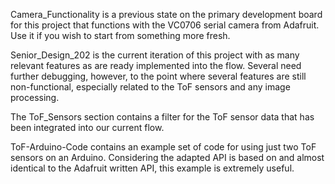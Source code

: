 Camera_Functionality is a previous state on the primary development board for this project that functions with the VC0706 serial camera from Adafruit. Use it if you wish to start from something more fresh.

Senior_Design_202 is the current iteration of this project with as many relevant features as are ready implemented into the flow. Several need further debugging, however, to the point where several features are still non-functional, especially related to the ToF sensors and any image processing.

The ToF_Sensors section contains a filter for the ToF sensor data that has been integrated into our current flow.

ToF-Arduino-Code contains an example set of code for using just two ToF sensors on an Arduino. Considering the adapted API is based on and almost identical to the Adafruit written API, this example is extremely useful.
